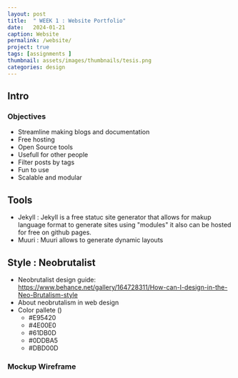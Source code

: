 ```yaml
---
layout: post
title:  " WEEK 1 : Website Portfolio"
date:   2024-01-21
caption: Website
permalink: /website/
project: true
tags: [assignments ]
thumbnail: assets/images/thumbnails/tesis.png
categories: design
---
```

## Intro

### Objectives

- Streamline making blogs and documentation
- Free hosting
- Open Source tools
- Usefull for other people
- Filter posts by tags
- Fun to use
- Scalable and modular



## Tools

- Jekyll : Jekyll is a free statuc site generator that allows for makup language format to generate sites using "modules" it also can be hosted for free on github pages. 
- Muuri : Muuri allows to generate dynamic layouts 


## Style : Neobrutalist

- Neobrutalist design guide: https://www.behance.net/gallery/164728311/How-can-I-design-in-the-Neo-Brutalism-style
- About neobrutalism in web design
- Color pallete ()
    - #E95420
    - #4E00E0
    - #61DB0D
    - #0DDBA5
    - #DBD00D
    



### Mockup Wireframe





